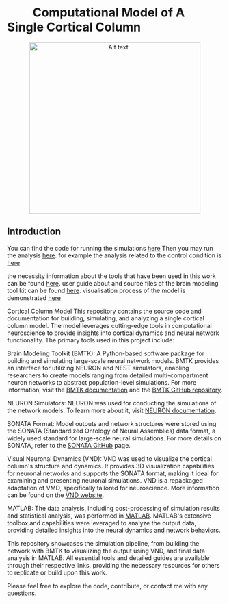 

<h1>&nbsp;&nbsp;&nbsp;&nbsp;&nbsp;&nbsp;&nbsp;&nbsp;&nbsp;Computational Model of A Single Cortical Column</h1>


<p align="center">
  <img src="https://github.com/borjkhani/SCC/blob/main/Model.png" alt="Alt text" width="400"/>
</p>

## Introduction

You can find the code for running the simulations [here](https://github.com/borjkhani/SCC_PCB/tree/main/Model/Control/FT1.ipynb) 
Then you may run the analysis [here](https://github.com/borjkhani/SCC_PCB/tree/main/Analysis). for example the analysis related to the control condition is [here](https://github.com/borjkhani/SCC_PCB/blob/main/Analysis/Control%20Analysis/Run_All.m)

the necessity information about the tools that have been used in this work can be found [here](https://alleninstitute.github.io/bmtk/). user guide about and source files of the brain modeling tool kit can be found [here](https://github.com/AllenInstitute/bmtk). 
visualisation process of the model is demonstrated [here](https://www.ks.uiuc.edu/Research/vnd/) 

Cortical Column Model
This repository contains the source code and documentation for building, simulating, and analyzing a single cortical column model. The model leverages cutting-edge tools in computational neuroscience to provide insights into cortical dynamics and neural network functionality. The primary tools used in this project include:

Brain Modeling Toolkit (BMTK): A Python-based software package for building and simulating large-scale neural network models. BMTK provides an interface for utilizing NEURON and NEST simulators, enabling researchers to create models ranging from detailed multi-compartment neuron networks to abstract population-level simulations. For more information, visit the [BMTK documentation](https://alleninstitute.github.io/bmtk/) and the [BMTK GitHub repository](https://github.com/AllenInstitute/bmtk).

NEURON Simulators: NEURON was used for conducting the simulations of the network models. To learn more about it, visit [NEURON documentation](https://nrn.readthedocs.io/en/8.2.6/).

SONATA Format: Model outputs and network structures were stored using the SONATA (Standardized Ontology of Neural Assemblies) data format, a widely used standard for large-scale neural simulations. For more details on SONATA, refer to the [SONATA GitHub](https://github.com/AllenInstitute/sonata) page.

Visual Neuronal Dynamics (VND): VND was used to visualize the cortical column's structure and dynamics. It provides 3D visualization capabilities for neuronal networks and supports the SONATA format, making it ideal for examining and presenting neuronal simulations. VND is a repackaged adaptation of VMD, specifically tailored for neuroscience. More information can be found on the [VND website](https://www.ks.uiuc.edu/Research/vnd/).

MATLAB: The data analysis, including post-processing of simulation results and statistical analysis, was performed in [MATLAB](https://www.mathworks.com/). MATLAB's extensive toolbox and capabilities were leveraged to analyze the output data, providing detailed insights into the neural dynamics and network behaviors.

This repository showcases the simulation pipeline, from building the network with BMTK to visualizing the output using VND, and final data analysis in MATLAB. All essential tools and detailed guides are available through their respective links, providing the necessary resources for others to replicate or build upon this work.

Please feel free to explore the code, contribute, or contact me with any questions. 








